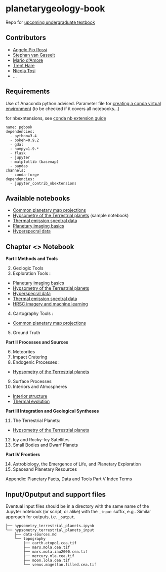 # planetarygeology-book
Repo for [upcoming undergraduate textbook](http://www.springer.com/de/book/9783319651774)

## Contributors
- [Angelo Pio Rossi](https://github.com/aprossi)
- [Stephan van Gasselt](https://github.com/ZharX)
- [Mario d'Amore](https://github.com/kidpixo)
- [Trent Hare](https://github.com/thareUSGS)
- [Nicola Tosi](https://github.com/nicola-tosi)
- ...

## Requirements
Use of Anaconda python advised. Parameter file for [creating a conda virtual environment](https://conda.io/docs/using/envs.html#create-environment-file-by-hand) (to be checked if it covers all notebooks...)

for nbexntensions, see [conda nb extension guide](https://docs.anaconda.com/anaconda/user-guide/tasks/use-jupyter-notebook-extensions)
```
name: pgbook
dependencies:
  - python=3.4
  - bokeh=0.9.2
  - gdal
  - numpy=1.9.*
  - flask
  - jupyter
  - matplotlib (basemap)
  - pandas
channels:
  - conda-forge
dependencies:
  - jupyter_contrib_nbextensions
```

## Available notebooks
* [Common planetary map projections](https://github.com/openplanetary/planetarygeology-book/blob/master/cartography_map_projections.ipynb)
* [Hypsometry of the Terrestrial planets](hypsometry_terrestrial_planets.ipynb) (sample notebook)
* [Thermal emission spectral data](https://github.com/openplanetary/planetarygeology-book/blob/master/thermalemissionspectrometer_spectral_data.ipynb)
* [Planetary imaging basics](https://github.com/openplanetary/planetarygeology-book/blob/master/planetary-data-basics.ipynb)
* [Hyperspecral data](https://github.com/openplanetary/planetarygeology-book/blob/master/spectral.ipynb)

## Chapter <> Notebook 

**Part I Methods and Tools**

2. Geologic Tools
3. Exploration Tools : 
* [Planetary imaging basics](https://github.com/openplanetary/planetarygeology-book/blob/master/planetary-data-basics.ipynb)
* [Hypsometry of the Terrestrial planets](https://github.com/openplanetary/planetarygeology-book/blob/master/hypsometry_terrestrial_planets.ipynb)
* [Hyperspecral data](https://github.com/openplanetary/planetarygeology-book/blob/master/spectral.ipynb)
* [Thermal emission spectral data](https://github.com/openplanetary/planetarygeology-book/blob/master/thermalemissionspectrometer_spectral_data.ipynb)
* [HRSC imagery and machine learning](https://github.com/openplanetary/planetarygeology-book/blob/master/HRSC_imaging_data_machine_learning_examples.ipynb)

4. Cartography Tools : 
* [Common planetary map projections](https://github.com/openplanetary/planetarygeology-book/blob/master/cartography_map_projections.ipynb)
5. Ground Truth

**Part II Processes and Sources**

6. Meteorites
7. Impact Cratering
8. Endogenic Processes : 
* [Hypsometry of the Terrestrial planets](https://github.com/openplanetary/planetarygeology-book/blob/master/hypsometry_terrestrial_planets.ipynb)
9. Surface Processes
10. Interiors and Atmospheres
* [Interior structure](https://github.com/openplanetary/planetarygeology-book/blob/master/interior/interior_structure.ipynb)
* [Thermal evolution](https://github.com/openplanetary/planetarygeology-book/blob/master/interior/thermal_evolution.ipynb)

**Part III Integration and Geological Syntheses**

11. The Terrestrial Planets: 
 * [Hypsometry of the Terrestrial planets](https://github.com/openplanetary/planetarygeology-book/blob/master/hypsometry_terrestrial_planets.ipynb)
12. Icy and Rocky–Icy Satellites
13. Small Bodies and Dwarf Planets

**Part IV Frontiers**

14. Astrobiology, the Emergence of Life, and Planetary Exploration
15. Spaceand Planetary Resources

Appendix: Planetary Facts, Data and Tools
Part V Index Terms

## Input/Oputput and support files 
Eventual input files should be in a directory with the same name of the Jupyter notebook (or script, or alike) with the ```_input``` suffix, e.g.. Similar approach for outputs, i.e. ```_output```.

```
├── hypsometry_terrestrial_planets.ipynb
└── hypsometry_terrestrial_planets_input
    ├── data-sources.md
    └── topography
        ├── earth.etopo1.cea.tif
        ├── mars.mola.cea.tif
        ├── mars.mola.iau2000.cea.tif
        ├── mercury.mla.cea.tif
        ├── moon.lola.cea.tif
        └── venus.magellan.filled.cea.tif
```
